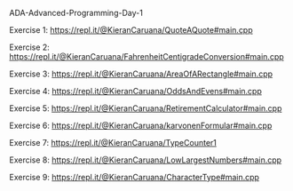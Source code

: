 ADA-Advanced-Programming-Day-1

Exercise 1: https://repl.it/@KieranCaruana/QuoteAQuote#main.cpp

Exercise 2: https://repl.it/@KieranCaruana/FahrenheitCentigradeConversion#main.cpp

Exercise 3: https://repl.it/@KieranCaruana/AreaOfARectangle#main.cpp

Exercise 4: https://repl.it/@KieranCaruana/OddsAndEvens#main.cpp

Exercise 5: https://repl.it/@KieranCaruana/RetirementCalculator#main.cpp

Exercise 6: https://repl.it/@KieranCaruana/karvonenFormular#main.cpp

Exercise 7: https://repl.it/@KieranCaruana/TypeCounter1

Exercise 8: https://repl.it/@KieranCaruana/LowLargestNumbers#main.cpp

Exercise 9: https://repl.it/@KieranCaruana/CharacterType#main.cpp

